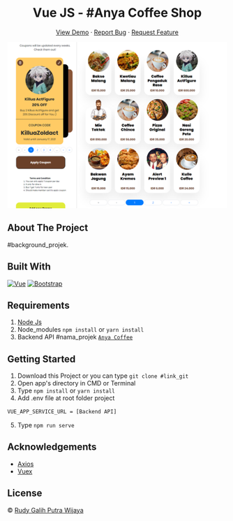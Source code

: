 <h1 align='center'>Vue JS - #Anya Coffee Shop</h1>
  <p align="center">
    <a href="https://anya-coffeeshop.netlify.app/">View Demo</a>
    ·
    <a href="https://github.com/Cotllinz/anya_coffee_frontend/">Report Bug</a>
    ·
    <a href="https://github.com/Cotllinz/anya_coffee_frontend/">Request Feature</a>
  </p>

![Image Banner](src/assets/BG.PNG)

## About The Project

#background_projek.

## Built With

[![Vue](https://img.shields.io/badge/Vue-v2.6.11-green)](https://github.com/vuejs/vue)
[![Bootstrap](https://img.shields.io/badge/Bootstrap-v4.5.x-blue)](https://github.com/bootstrap-vue/bootstrap-vue)

## Requirements

1. <a href="https://nodejs.org/en/download/">Node Js</a>
2. Node_modules `npm install` or `yarn install`
3. Backend API #nama_projek [`Anya Coffee`](https://github.com/Cotllinz/Anya_coffee)

## Getting Started

1. Download this Project or you can type `git clone #link_git`
2. Open app's directory in CMD or Terminal
3. Type `npm install` or `yarn install`
4. Add .env file at root folder project

```sh
VUE_APP_SERVICE_URL = [Backend API]
```

5. Type `npm run serve`

## Acknowledgements

- [Axios](https://www.npmjs.com/package/axios)
- [Vuex](https://vuex.vuejs.org/)

## License

© [Rudy Galih Putra Wijaya](https://github.com/Cotllinz/)
